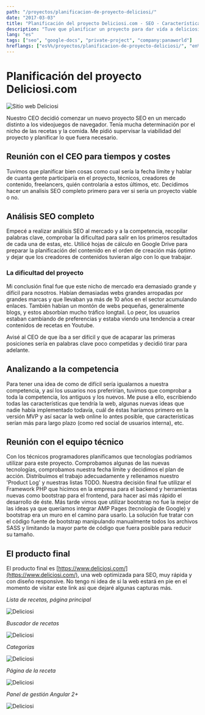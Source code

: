 ```yaml
---
path: "/proyectos/planificacion-de-proyecto-deliciosi/"
date: "2017-03-03"
title: "Planificación del proyecto Deliciosi.com - SEO - Características, etc"
description: "Tuve que planificar un proyecto para dar vida a deliciosi.com Incluída la viabilidad SEO, diseño, características de la web, requisitos técnicos, análisis de competencia, estrategia y todo lo demás."
lang: "es"
tags: ["seo", "google-docs", "private-project", "company:panaworld"]
hreflangs: ["es%%/proyectos/planificacion-de-proyecto-deliciosi/", "en%%/en/projects/deliciosi-project-plan-and-management/"]
---
```

# Planificación del proyecto Deliciosi.com

![Sitio web Deliciosi](deliciosi-homepage.jpg)

Nuestro CEO decidió comenzar un nuevo proyecto SEO en un mercado distinto a los videojuegos de navegador. Tenía mucha determinación por el nicho de las recetas y la comida. Me pidió supervisar la viabilidad del proyecto y planificar lo que fuera necesario.

## Reunión con el CEO para tiempos y costes

Tuvimos que planificar bien cosas como cual sería la fecha límite y hablar de cuanta gente participaría en el proyecto, técnicos, creadores de contenido, freelancers, quién controlaría a estos últimos, etc. Decidimos hacer un analisis SEO completo primero para ver si sería un proyecto viable o no.

## Análisis SEO completo

Empecé a realizar análisis SEO al mercado y a la competencia, recopilar palabras clave, comprobar la dificultad para salir en los primeros resultados de cada una de estas, etc. Utilicé hojas de cálculo en Google Drive para preparar la planificación del contenido en el orden de creación más óptimo y dejar que los creadores de contenidos tuvieran algo con lo que trabajar.

### La dificultad del proyecto

Mi conclusión final fue que este nicho de mercado era demasiado grande y difícil para nosotros. Habían demasiadas webs grandes arropadas por grandes marcas y que llevaban ya más de 10 años en el sector acumulando enlaces. También habían un montón de webs pequeñas, generalmente blogs, y estos absorbían mucho tráfico longtail. Lo peor, los usuarios estaban cambiando de preferencias y estaba viendo una tendencia a crear contenidos de recetas en Youtube.

Avisé al CEO de que iba a ser difícil y que de acaparar las primeras posiciones sería en palabras clave poco competidas y decidió tirar para adelante.

## Analizando a la competencia

Para tener una idea de como de difícil sería igualarnos a nuestra competencia, y así los usuarios nos preferirían, tuvimos que comprobar a toda la competencia, los antiguos y los nuevos. Me puse a ello, escribiendo todas las características que tendría la web, algunas nuevas ideas que nadie había implementado todavía, cuál de éstas haríamos primero en la versión MVP y así sacar la web online lo antes posible, que características serían más para largo plazo (como red social de usuarios interna), etc.

## Reunión con el equipo técnico

Con los técnicos programadores planificamos que tecnologías podríamos utilizar para este proyecto. Comprobamos algunas de las nuevas tecnologías, comprobamos nuestra fecha límite y decidimos el plan de acción. Distribuímos el trabajo adecuadamente y rellenamos nuestro 'Product Log' y nuestras listas TODO. Nuestra decisión final fue utilizar el Framework PHP que hicimos en la empresa para el backend y herramientas nuevas como bootstrap para el frontend, para hacer así más rápido el desarrollo de éste. Más tarde vimos que utilizar bootstrap no fue la mejor de las ideas ya que queríamos integrar AMP Pages (tecnología de Google) y bootstrap era un muro en el camino para usarlo. La solución fue tratar con el código fuente de bootstrap manipulando manualmente todos los archivos SASS y limitando la mayor parte de código que fuera posible para reducir su tamaño.

## El producto final

El producto final es [https://www.deliciosi.com/](https://www.deliciosi.com/), una web optimizada para SEO, muy rápida y con diseño responsive. No tengo ni idea de si la web estará en pie en el momento de visitar este link asi que dejaré algunas capturas más.

*Lista de recetas, página principal*

![Deliciosi](deliciosi-1.jpg)

*Buscador de recetas*

![Deliciosi](deliciosi-2.jpg)

*Categorías*

![Deliciosi](deliciosi-3.jpg)

*Página de la receta*

![Deliciosi](deliciosi-4.jpg)

*Panel de gestión Angular 2+*

![Deliciosi](deliciosi-5.jpg)